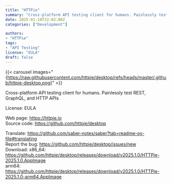```yaml
---
title: "HTTPie"
summary: "Cross-platform API testing client for humans. Painlessly test REST, GraphQL, and HTTP APIs"
date: 2025-01-18T22:03:00Z
categories: ["Development"]

authors:
- "HTTPie"
tags:
- "API Testing"
license: "EULA"
draft: false
---
```


{{< carousel images="{https://raw.githubusercontent.com/httpie/desktop/refs/heads/master/.github/httpie-desktop.png}" >}}

Cross-platform API testing client for humans. Painlessly test REST, GraphQL, and HTTP APIs

License: EULA

Web page: <https://httpie.io>  
Source code: <https://github.com/httpie/desktop>

Translate: <https://github.com/saber-notes/saber?tab=readme-ov-file#translating>  
Report the bug: <https://github.com/httpie/desktop/issues/new>    
Download:   x86_64: <https://github.com/httpie/desktop/releases/download/v2025.1.0/HTTPie-2025.1.0.AppImage>  
            arm64: <https://github.com/httpie/desktop/releases/download/v2025.1.0/HTTPie-2025.1.0-arm64.AppImage>

